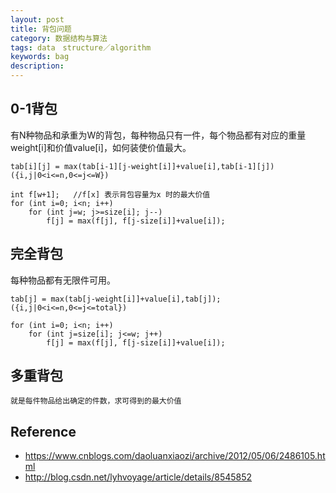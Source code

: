 ```yaml
---
layout: post
title: 背包问题
category: 数据结构与算法
tags: data　structure／algorithm
keywords: bag
description: 
---
```


## 0-1背包

有N种物品和承重为W的背包，每种物品只有一件，每个物品都有对应的重量weight[i]和价值value[i]，如何装使价值最大。

```
tab[i][j] = max(tab[i-1][j-weight[i]]+value[i],tab[i-1][j]) ({i,j|0<i<=n,0<=j<=W})
```

```
int f[w+1];   //f[x] 表示背包容量为x 时的最大价值  
for (int i=0; i<n; i++)  
    for (int j=w; j>=size[i]; j--)  
        f[j] = max(f[j], f[j-size[i]]+value[i]);
```

## 完全背包

每种物品都有无限件可用。

```
tab[j] = max(tab[j-weight[i]]+value[i],tab[j]);({i,j|0<i<=n,0<=j<=total})
```

```
for (int i=0; i<n; i++)  
    for (int j=size[i]; j<=w; j++)  
        f[j] = max(f[j], f[j-size[i]]+value[i]);
```


## 多重背包

```
就是每件物品给出确定的件数，求可得到的最大价值  
```

## Reference

* <https://www.cnblogs.com/daoluanxiaozi/archive/2012/05/06/2486105.html>
* <http://blog.csdn.net/lyhvoyage/article/details/8545852>